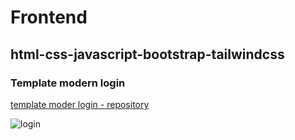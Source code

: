 <h1>Frontend</h1>
<h2>html-css-javascript-bootstrap-tailwindcss</h2>
<h3>Template modern login</h3>

[template moder login - repository](https://github.com/victorsantos-jobs/html-css-javascript-bootstrap-tailwindcss/tree/main/template_login_moderno)

![login](https://github.com/victorsantos-jobs/html-css-javascript-bootstrap-tailwindcss/assets/152844642/43cf30e6-2b56-4c42-9529-1c0c8cc33c46)

